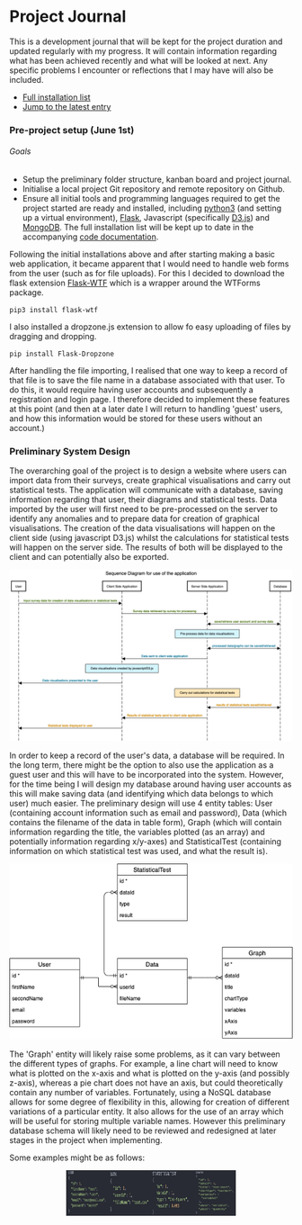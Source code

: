 # Project Journal

This is a development journal that will be kept for the project duration and updated regularly with my progress.
It will contain information regarding what has been achieved recently and what will be looked at next.
Any specific problems I encounter or reflections that I may have will also be included.

- [Full installation list](documentation.md#installs)
- [Jump to the latest entry](#latestEntry)

<a name="latestEntry"></a>

### Pre-project setup (June 1st)

###### Goals

- Setup the preliminary folder structure, kanban board and project journal.
- Initialise a local project Git repository and remote repository on Github.
- Ensure all initial tools and programming languages required to get the project started are ready and installed, including [python3](https://www.python.org/downloads/) (and setting up a virtual environment), [Flask](https://flask.palletsprojects.com/en/1.1.x/installation/#installation), Javascript (specifically [D3.js](https://d3js.org/)) and [MongoDB](https://www.mongodb.com/). The full installation list will be kept up to date in the accompanying [code documentation](documentation.md#installs).

Following the initial installations above and after starting making a basic web application, it became apparent that I would need to handle web forms from the user (such as for file uploads).
For this I decided to download the flask extension [Flask-WTF](https://flask-wtf.readthedocs.io/en/stable/) which is a wrapper around the WTForms package.

```
pip3 install flask-wtf
```

I also installed a dropzone.js extension to allow fo easy uploading of files by dragging and dropping.

```
pip install Flask-Dropzone
```

After handling the file importing, I realised that one way to keep a record of that file is to save the file name in a database associated with that user. To do this, it would require having user accounts and subsequently a registration and login page. I therefore decided to implement these features at this point (and then at a later date I will return to handling 'guest' users, and how this information would be stored for these users without an account.)

### Preliminary System Design

The overarching goal of the project is to design a website where users can import data from their surveys, create graphical visualisations and carry out statistical tests. The application will communicate with a database, saving information regarding that user, their diagrams and statistical tests. Data imported by the user will first need to be pre-processed on the server to identify any anomalies and to prepare data for creation of graphical visualisations. The creation of the data visualisations will happen on the client side (using javascript D3.js) whilst the calculations for statistical tests will happen on the server side. The results of both will be displayed to the client and can potentially also be exported.

<p align="center">
  <img src="diagrams/sequenceDiagram.png" />
</p>

In order to keep a record of the user's data, a database will be required. In the long term, there might be the option to also use the application as a guest user and this will have to be incorporated into the system. However, for the time being I will design my database around having user accounts as this will make saving data (and identifying which data belongs to which user) much easier. The preliminary design will use 4 entity tables: User (containing account information such as email and password), Data (which contains the filename of the data in table form), Graph (which will contain information regarding the title, the variables plotted (as an array) and potentially information regarding x/y-axes) and StatisticalTest (containing information on which statistical test was used, and what the result is).

<p align="center">
  <img src="diagrams/preliminaryDatabaseDesign.png" />
</p>

The 'Graph' entity will likely raise some problems, as it can vary between the different types of graphs. For example, a line chart will need to know what is plotted on the x-axis and what is plotted on the y-axis (and possibly z-axis), whereas a pie chart does not have an axis, but could theoretically contain any number of variables. Fortunately, using a NoSQL database allows for some degree of flexibility in this, allowing for creation of different variations of a particular entity. It also allows for the use of an array which will be useful for storing multiple variable names.
However this preliminary database schema will likely need to be reviewed and redesigned at later stages in the project when implementing.

Some examples might be as follows:

<div style="display:flex; justify-content:center;">
  <img width="15%" src="images/UserTable.png" />
  <img width="15%" src="images/DataTable.png" />
  <img width="15%" src="images/StatisticalTestTable.png" />
  <img width="15%" src="images/GraphTable.png" />
</div>
